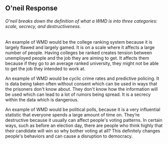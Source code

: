 ## O'neil Response

###### O'neil breaks down the definition of what a WMD is into three categories: scale, secrecy, and destructiveness.

An example of WMD would be the college ranking system because it is largely flawed and largely gamed. It is on a scale where it affects a large number of people. Having colleges be ranked creates tension between unemployed people and the job they are aiming to get. It affects them because if they go to an average ranked university, they might not be able to get the job they intended to work at.

An example of WMD would be cyclic crime rates and predictive policing. It is data being taken often without consent which can be used in ways that the prisoners don't know about. They don't know how the information will be used which can lead to a lot of rumors being spread. It is a secrecy within the data which is dangerous.

An example of WMD would be political polls, because it is a very influential statistic that everyone spends a large amount of time on. They’re destructive because it usually can affect people's voting patterns. In certain ways, such as before an election day, there are people who think highly that their candidate will win so why bother voting at all? This definitely changes people's behaviors and can cause a disruption to democracy.
